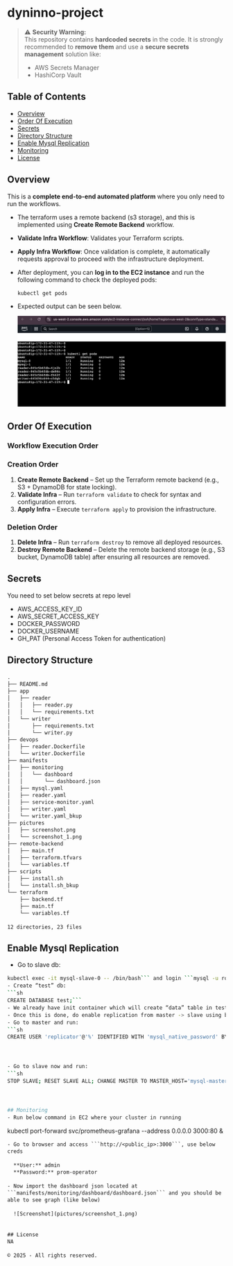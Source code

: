 # dyninno-project


> ⚠️ **Security Warning:**  
> This repository contains **hardcoded secrets** in the code. It is strongly recommended to **remove them** and use a **secure secrets management** solution like:
> - AWS Secrets Manager  
> - HashiCorp Vault  


## Table of Contents
- [Overview](#overview)
- [Order Of Execution](#order-of-execution)
- [Secrets](#secrets)
- [Directory Structure](#directory-structure)
- [Enable Mysql Replication](#enable-mysql-replication)
- [Monitoring](#monitoring)
- [License](#license)

## Overview

This is a **complete end-to-end automated platform** where you only need to run the workflows.

- The terraform uses a remote backend (s3 storage), and this is implemented using **Create Remote Backend** workflow.
- **Validate Infra Workflow**: Validates your Terraform scripts.
- **Apply Infra Workflow**: Once validation is complete, it automatically requests approval to proceed with the infrastructure deployment.
- After deployment, you can **log in to the EC2 instance** and run the following command to check the deployed pods:

  ```sh
  kubectl get pods
  ```
- Expected output can be seen below.

  ![Screenshot](pictures/screenshot.png)


## Order Of Execution

### Workflow Execution Order

### **Creation Order**
1. **Create Remote Backend** – Set up the Terraform remote backend (e.g., S3 + DynamoDB for state locking).
2. **Validate Infra** – Run `terraform validate` to check for syntax and configuration errors.
3. **Apply Infra** – Execute `terraform apply` to provision the infrastructure.

### **Deletion Order**
1. **Delete Infra** – Run `terraform destroy` to remove all deployed resources.
2. **Destroy Remote Backend** – Delete the remote backend storage (e.g., S3 bucket, DynamoDB table) after ensuring all resources are removed.


## Secrets 

You need to set below secrets at repo level

- AWS_ACCESS_KEY_ID
- AWS_SECRET_ACCESS_KEY
- DOCKER_PASSWORD
- DOCKER_USERNAME
- GH_PAT (Personal Access Token for authentication)

## Directory Structure
```
.
├── README.md
├── app
│   ├── reader
│   │   ├── reader.py
│   │   └── requirements.txt
│   └── writer
│       ├── requirements.txt
│       └── writer.py
├── devops
│   ├── reader.Dockerfile
│   └── writer.Dockerfile
├── manifests
│   ├── monitoring
│   │   └── dashboard
│   │       └── dashboard.json
│   ├── mysql.yaml
│   ├── reader.yaml
│   ├── service-monitor.yaml
│   ├── writer.yaml
│   └── writer.yaml_bkup
├── pictures
│   ├── screenshot.png
│   └── screenshot_1.png
├── remote-backend
│   ├── main.tf
│   ├── terraform.tfvars
│   └── variables.tf
├── scripts
│   ├── install.sh
│   └── install.sh_bkup
└── terraform
    ├── backend.tf
    ├── main.tf
    └── variables.tf

12 directories, 23 files
```

## Enable Mysql Replication

- Go to slave db: 
```sh
kubectl exec -it mysql-slave-0 -- /bin/bash``` and login ```mysql -u root -p```
- Create “test” db: 
```sh
CREATE DATABASE test;```
- We already have init container which will create “data” table in test db
- Once this is done, do enable replication from master -> slave using below steps,
- Go to master and run:
```sh
CREATE USER 'replicator'@'%' IDENTIFIED WITH 'mysql_native_password' BY 'replpassword'; GRANT REPLICATION SLAVE ON *.* TO 'replicator'@'%'; FLUSH PRIVILEGES; SHOW MASTER STATUS;```



- Go to slave now and run:
```sh
STOP SLAVE; RESET SLAVE ALL; CHANGE MASTER TO MASTER_HOST='mysql-master-0.mysql-master.default.svc.cluster.local', MASTER_USER='replicator', MASTER_PASSWORD='replpassword', MASTER_LOG_FILE='mysql-bin.000007', MASTER_LOG_POS=340249; START SLAVE; SHOW SLAVE STATUS\G;```



## Monitoring
- Run below command in EC2 where your cluster in running
```
kubectl port-forward svc/prometheus-grafana --address 0.0.0.0 3000:80 &
```
- Go to browser and access ```http://<public_ip>:3000```, use below creds

  **User:** admin  
  **Password:** prom-operator 

- Now import the dashboard json located at ```manifests/monitoring/dashboard/dashboard.json``` and you should be able to see graph (like below)

  ![Screenshot](pictures/screenshot_1.png)


## License
NA

© 2025 - All rights reserved.
